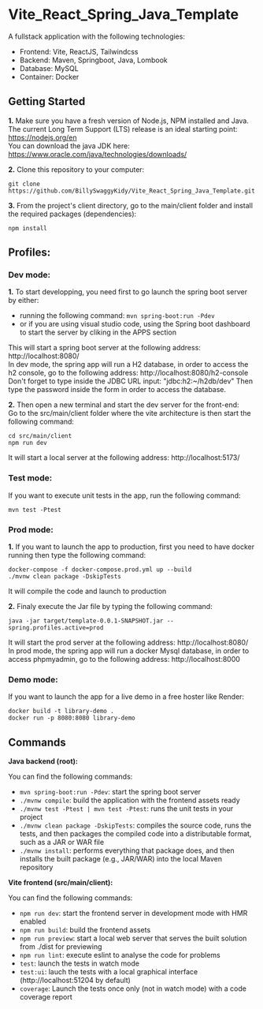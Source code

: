 # Vite_React_Spring_Java_Template
A fullstack application with the following technologies:
- Frontend: Vite, ReactJS, Tailwindcss
- Backend: Maven, Springboot, Java, Lombook
- Database: MySQL
- Container: Docker


## Getting Started

**1.**  Make sure you have a fresh version of Node.js, NPM installed and Java.<br>
The current Long Term Support (LTS) release is an ideal starting point: https://nodejs.org/en<br>
You can download the java JDK here: https://www.oracle.com/java/technologies/downloads/

**2.**  Clone this repository to your computer:
```
git clone https://github.com/BillySwaggyKidy/Vite_React_Spring_Java_Template.git
```

**3.** From the project's client directory, go to the main/client folder and install the required packages (dependencies):
```
npm install
```
## Profiles:

### Dev mode:

**1.** To start developping, you need first to go launch the spring boot server by either:<br>
* running the following command: `mvn spring-boot:run -Pdev`
* or if you are using visual studio code, using the Spring boot dashboard to start the server by cliking in the APPS section

This will start a spring boot server at the following address: http://localhost:8080/
<br>In dev mode, the spring app will run a H2 database, in order to access the h2 console, go to the following address: http://localhost:8080/h2-console
Don't forget to type inside the JDBC URL input: "jdbc:h2:~/h2db/dev"
Then type the password inside the form in order to access the database.

**2.** Then open a new terminal and start the dev server for the front-end:<br>
Go to the src/main/client folder where the vite architecture is then start the following command:
```
cd src/main/client
npm run dev
```
It will start a local server at the following address: http://localhost:5173/


### Test mode:

If you want to execute unit tests in the app, run the following command:
```
mvn test -Ptest
```

### Prod mode:

**1.** If you want to launch the app to production, first you need to have docker running then type the following command:
```
docker-compose -f docker-compose.prod.yml up --build
./mvnw clean package -DskipTests
```
It will compile the code and launch to production

**2.** Finaly execute the Jar file by typing the following command:
```
java -jar target/template-0.0.1-SNAPSHOT.jar --spring.profiles.active=prod
```
It will start the prod server at the following address: http://localhost:8080/
<br>In prod mode, the spring app will run a docker Mysql database, in order to access phpmyadmin, go to the following address: http://localhost:8000

### Demo mode:

If you want to launch the app for a live demo in a free hoster like Render:
```
docker build -t library-demo .
docker run -p 8080:8080 library-demo
```



## Commands

**Java backend (root):**

You can find the following commands:
* `mvn spring-boot:run -Pdev`: start the spring boot server
* `./mvnw compile`: build the application with the frontend assets ready
* `./mvnw test -Ptest | mvn test -Ptest`: runs the unit tests in your project
* `./mvnw clean package -DskipTests`: compiles the source code, runs the tests, and then packages the compiled code into a distributable format, such as a JAR or WAR file
* `./mvnw install`: performs everything that package does, and then installs the built package (e.g., JAR/WAR) into the local Maven repository

**Vite frontend (src/main/client):**

You can find the following commands:
* `npm run dev`: start the frontend server in development mode with HMR enabled
* `npm run build`: build the frontend assets
* `npm run preview`: start a local web server that serves the built solution from ./dist for previewing
* `npm run lint`: execute eslint to analyse the code for problems
* `test`: launch the tests in watch mode 
* `test:ui`: lauch the tests with a local graphical interface (http://localhost:51204 by default)
* `coverage`: Launch the tests once only (not in watch mode) with a code coverage report